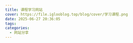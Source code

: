 ```yaml
---
title: 课程学习网站
cover: https://file.iglooblog.top/blog/cover/学习课程.png
date: 2025-06-27 20:36:05
tags:
categories:
  - 网站分享
---
```

